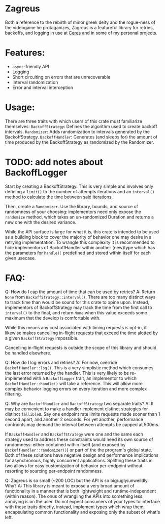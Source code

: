 # Zagreus

Both a reference to the rebirth of minor greek deity and the rogue-ness of the videogame he protaganizes, Zagreus is a featureful library
for retries, backoffs, and logging in use at [Ceres](www.ceres.us) and in some of my personal projects.

# Features:

- `async`-friendly API
- Logging
- Short circuiting on errors that are unrecoverable
- Interval randomization
- Error and interval interception 

# Usage:

There are three traits with which users of this crate must familiarize themselves:
`BackoffStrategy`: Defines the algorithm used to create backoff intervals.
`Randomizer`: Adds randomization to intervals generated by the BackoffStrategy. 
`BackoffHandler`: Generates (and sleeps for) the amount of time produced by the BackoffStrategy as randomized by the Randomizer.

# TODO: add notes about BackoffLogger

Start by creating a BackoffStrategy. This is very simple and involves only defining a `limit()` to the number of attempts iterations
and an `interval()` method to calculate the time between said iterations.

Then, create a `Randomizer`. Use the library, bounds, and source of randomness of your choosing: implementors
need only expose the `randomize` method, which takes an un-randomized Duration and returns a new one with the desired variance.

While the API surface is large for what it is, this crate is intended to be used as a building block to cover the majority of behavior one may desire
in a retrying implementation. To wrangle this complexity it is recommended to hide implementors of BackoffHandler within another (new)type which
has the parameters for `handle()` predefined and stored within itself for each given usecase. 

# FAQ:

Q: How do I cap the amount of time that can be used by retries?
A: Return `None` from `BackoffStrategy::interval()`.
There are too many distinct ways to track time than would be sound for this crate to opine upon. Instead, implementors of BackoffStrategy
may track the time from the first call to `interval()` to the final, and return `None` when this value exceeds some maximum that the develop is comfortable with. 

While this means any cost associated with timing requests is opt-in, it likewise makes cancelling in-flight requests that exceed the time alotted
by a given `BackoffStrategy` impossible.

Cancelling in-flight requests is outside the scope of this library and should be handled elsewhere.

Q: How do I log errors and retries? 
A: For now, override `BackoffHandler::log()`. This is a very simplistic method which consumes the last error returned by the handler. This is very likely to be re-implemented with a `BackoffLogger` trait,
an implementor to which `BackoffHandler::handle()` will take a reference. This will allow more complex behavior logging errors on every iteration and more complex filtering.

Q: Why are `BackoffHandler` and `BackoffStrategy` two separate traits?
A: It may be convenient to make a handler implement distinct strategies for distinct `fallible`s. Say one endpoint rate limits requests made sooner than 1 second apart, and another 2 seconds. 
For yet another, performance contraints may demand the interval between attempts be capped at 500ms.

If `BackoffHandler` and `BackoffStrategy` were one and the same each strategy used to address these constraints would need its own source of randomness: either contained within itself (and exposed by `BackoffHandler::randomizer()`)
or part of the the program's global state. Both of these solutions have negative design and performance implications for asynchronous, highly concurrent applications. 
Splitting these traits in two allows for easy customization of behavior per-endpoint without resorting to sourcing per-endpoint randomness.

Q: Zagreus is so small (~200 LOC) but the API is so big/ugly/unweildly. Why?
A: This library is meant to expose a very broad amount of functionality in a manner that is both lightweight and runtime-independent (within reason).
The onus of wrangling the APIs into something less annoying is on the user. Do not expect consumers of your types to interface with these traits directly, instead, implement types which
wrap them, encapsulating common functionality and exposing only the subset of what's left.
